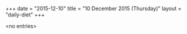 +++
date = "2015-12-10"
title = "10 December 2015 (Thursday)"
layout = "daily-diet"
+++


\<no entries\>

